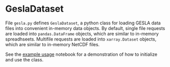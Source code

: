 # GeslaDataset
 
 File `gesla.py` defines `GeslaDataset`, a python class for loading GESLA data files into convenient in-memory data objects. By default, single file requests are loaded into `pandas.DataFrame` objects, which are similar to in-memory spreadhseets. Multifile requests are loaded into `xarray.Dataset` objects, which are similar to in-memory NetCDF files.  
    
See the [example usage](https://github.com/philiprt/GeslaDataset/blob/main/example_usage.ipynb) notebook for a demonstration of how to initialize and use the class.
